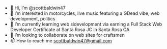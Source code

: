 - 👋 Hi, I’m @scottbaldwin47
- 👀 I’m interested in motorcycles, live music featuring a GDead vibe, web development, politics
- 🌱 I’m currently learning web sidevelopment via earning a Full Stack Web Developer Certificate at Santa Rosa JC in Santa Rosa CA
- 💞️ I’m looking to collaborate on web sites for craftsmen
- 📫 How to reach me scottbaldwin47@gmail.com

<!---
scottbaldwin47/scottbaldwin47 is a ✨ special ✨ repository because its `README.md` (this file) appears on your GitHub profile.
You can click the Preview link to take a look at your changes.
--->

